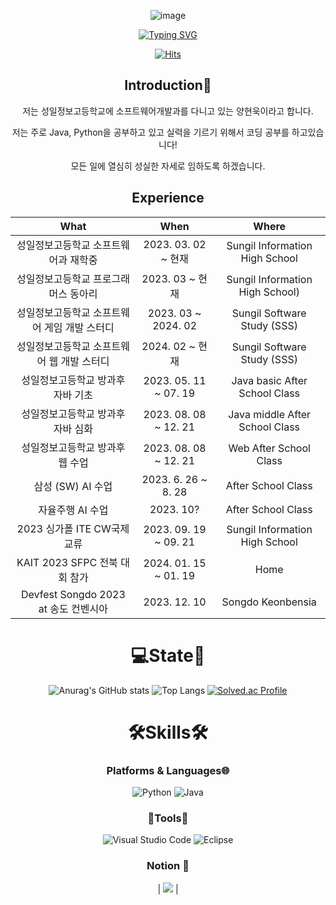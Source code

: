 <div align="center">
  
![image](https://github.com/dbsrjs/dbsrjs/assets/124150775/41c9f88b-8b8f-4efd-9626-e038b753b984)<div align="center">
[![Typing SVG](https://readme-typing-svg.herokuapp.com?font=Chewy&color=337edd&size=45&center=true&vCenter=true&width=404&height=53&lines=%E3%80%80%E3%80%80Hello+world!+%E3%80%80%E3%80%80)](https://git.io/typing-svg)

</a>
</div>

<div align=center>
 
[![Hits](https://hits.seeyoufarm.com/api/count/incr/badge.svg?url=https%3A%2F%2Fgithub.com%2Fbadapiri&count_bg=%23010101&title_bg=%237C7A7A&icon=&icon_color=%23E7E7E7&title=hits&edge_flat=false)](https://hits.seeyoufarm.com)
</div>

<div align=center>

## Introduction💬<br>
<p>저는 성일정보고등학교에 소프트웨어개발과를 다니고 있는 양현욱이라고 합니다.</p>
<p>저는 주로 Java, Python을 공부하고 있고 실력을 기르기 위해서 코딩 공부를 하고있습니다!</p>
<p>모든 일에 열심히 성실한 자세로 임하도록 하겠습니다.</p>

## Experience
| What | When | Where |
|:--------:|:--------:|:--------:|
| 성일정보고등학교 소프트웨어과 재학중 | 2023. 03. 02 ~ 현재 | Sungil Information High School |
| 성일정보고등학교 프로그래머스 동아리 | 2023. 03 ~ 현재 | Sungil Information High School) |
| 성일정보고등학교 소프트웨어 게임 개발 스터디 | 2023. 03 ~ 2024. 02 | Sungil Software Study (SSS) |
| 성일정보고등학교 소프트웨어 웹 개발 스터디 | 2024. 02 ~ 현재 | Sungil Software Study (SSS) |
| 성일정보고등학교 방과후 자바 기초 | 2023. 05. 11 ~ 07. 19 | Java basic After School Class |
| 성일정보고등학교 방과후 자바 심화 | 2023. 08. 08 ~ 12. 21 | Java middle After School Class |
| 성일정보고등학교 방과후 웹 수업 | 2023. 08. 08 ~ 12. 21 | Web After School Class |
| 삼성 (SW) AI 수업 | 2023. 6. 26 ~ 8. 28 | After School Class |
| 자율주행 AI 수업 | 2023. 10? | After School Class |
| 2023 싱가폴 ITE CW국제교류 | 2023. 09. 19 ~ 09. 21 | Sungil Information High School |
| KAIT 2023 SFPC 전북 대회 참가 | 2024. 01. 15 ~ 01. 19 | Home |
| Devfest Songdo 2023 at 송도 컨벤시아 | 2023. 12. 10 | Songdo Keonbensia |

# 💻State💾<br>
![Anurag's GitHub stats](https://github-readme-stats.vercel.app/api?username=idusnr1117&show_icons=true&theme=radical)
![Top Langs](https://github-readme-stats.vercel.app/api/top-langs/?username=idusnr1117&layout=compact&theme=tokyonight)
[![Solved.ac Profile](http://mazassumnida.wtf/api/v2/generate_badge?boj=badapiri1004)](https://solved.ac/badapiri1004/)

# 🛠Skills🛠<br>
### Platforms & Languages🌐
![Python](https://img.shields.io/badge/Python-3776AB.svg?&style=for-the-badge&logo=Python&logoColor=white)
![Java](https://img.shields.io/badge/Java-0B4984.svg?style=for-the-badge&logo=openjdk&logoColor=white)

### 🔧Tools🔨<br>
![Visual Studio Code](https://img.shields.io/badge/Visual%20Studio%20Code-007ACC.svg?&style=for-the-badge&logo=Visual%20Studio%20Code&logoColor=white)
![Eclipse](https://img.shields.io/badge/Eclipse-2C2255.svg?&style=for-the-badge&logo=Eclipse&logocolor=white)
 
### Notion 📄 <br>
| <a href="https://www.notion.so/hyunwook17/847b9bd2042d408e9a1c0575dfd602e6?v=a797762ce7b2400096e3dfee5ec7c299" target="_blank"><img src="https://img.shields.io/badge/양현욱-FFFFFF?style=flat-square&logo=notion&logoColor=black"/></a> |
